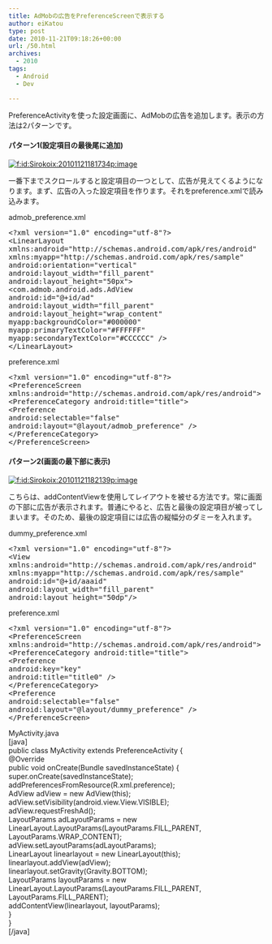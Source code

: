 ```yaml
---
title: AdMobの広告をPreferenceScreenで表示する
author: eiKatou
type: post
date: 2010-11-21T09:18:26+00:00
url: /50.html
archives:
  - 2010
tags:
  - Android
  - Dev

---
```

<div class="section">
  <p>
    PreferenceActivityを使った設定画面に、AdMobの広告を追加します。表示の方法は2パターンです。
  </p>
  
  <h4>
    パターン1(設定項目の最後尾に追加)
  </h4>
  
  <p>
    <a class="hatena-fotolife" href="http://f.hatena.ne.jp/Sirokoix/20101121181734" target="_blank"><img class="hatena-fotolife" title="f:id:Sirokoix:20101121181734p:image" src="http://cdn-ak.f.st-hatena.com/images/fotolife/S/Sirokoix/20101121/20101121181734.png" alt="f:id:Sirokoix:20101121181734p:image" /></a>
  </p>
  
  <p>
    一番下までスクロールすると設定項目の一つとして、広告が見えてくるようになります。まず、広告の入った設定項目を作ります。それをpreference.xmlで読み込みます。
  </p>
  
  <p>
    admob_preference.xml
  </p>
  
  <pre class="syntax-highlight"><span class="synComment">&lt;?</span><span class="synType">xml version</span>=<span class="synConstant">"1.0"</span><span class="synType"> encoding</span>=<span class="synConstant">"utf-8"</span><span class="synComment">?&gt;</span>
<span class="synIdentifier">&lt;LinearLayout </span>
<span class="synType">xmlns</span><span class="synComment">:</span><span class="synType">android</span>=<span class="synConstant">"http://schemas.android.com/apk/res/android"</span>
<span class="synType">xmlns</span><span class="synComment">:</span><span class="synType">myapp</span>=<span class="synConstant">"http://schemas.android.com/apk/res/sample"</span>
<span class="synType">android</span><span class="synComment">:</span><span class="synType">orientation</span>=<span class="synConstant">"vertical"</span>
<span class="synType">android</span><span class="synComment">:</span><span class="synType">layout_width</span>=<span class="synConstant">"fill_parent"</span>
<span class="synType">android</span><span class="synComment">:</span><span class="synType">layout_height</span>=<span class="synConstant">"50px"</span><span class="synIdentifier">&gt;</span>
<span class="synIdentifier">&lt;com</span><span class="synComment">.</span><span class="synIdentifier">admob</span><span class="synComment">.</span><span class="synIdentifier">android</span><span class="synComment">.</span><span class="synIdentifier">ads</span><span class="synComment">.</span><span class="synIdentifier">AdView</span>
<span class="synType">android</span><span class="synComment">:</span><span class="synType">id</span>=<span class="synConstant">"@+id/ad"</span>
<span class="synType">android</span><span class="synComment">:</span><span class="synType">layout_width</span>=<span class="synConstant">"fill_parent"</span>
<span class="synType">android</span><span class="synComment">:</span><span class="synType">layout_height</span>=<span class="synConstant">"wrap_content"</span>
<span class="synType">myapp</span><span class="synComment">:</span><span class="synType">backgroundColor</span>=<span class="synConstant">"#000000"</span>
<span class="synType">myapp</span><span class="synComment">:</span><span class="synType">primaryTextColor</span>=<span class="synConstant">"#FFFFFF"</span>
<span class="synType">myapp</span><span class="synComment">:</span><span class="synType">secondaryTextColor</span>=<span class="synConstant">"#CCCCCC"</span><span class="synIdentifier"> /&gt;</span>
<span class="synIdentifier">&lt;/LinearLayout&gt;</span></pre>
  
  <p>
    preference.xml
  </p>
  
  <pre class="syntax-highlight"><span class="synComment">&lt;?</span><span class="synType">xml version</span>=<span class="synConstant">"1.0"</span><span class="synType"> encoding</span>=<span class="synConstant">"utf-8"</span><span class="synComment">?&gt;</span>
<span class="synIdentifier">&lt;PreferenceScreen </span>
<span class="synType">xmlns</span><span class="synComment">:</span><span class="synType">android</span>=<span class="synConstant">"http://schemas.android.com/apk/res/android"</span><span class="synIdentifier">&gt;</span>
<span class="synIdentifier">&lt;PreferenceCategory </span><span class="synType">android</span><span class="synComment">:</span><span class="synType">title</span>=<span class="synConstant">"title"</span><span class="synIdentifier">&gt;</span>
<span class="synIdentifier">&lt;Preference </span>
<span class="synType">android</span><span class="synComment">:</span><span class="synType">selectable</span>=<span class="synConstant">"false"</span>
<span class="synType">android</span><span class="synComment">:</span><span class="synType">layout</span>=<span class="synConstant">"@layout/admob_preference"</span><span class="synIdentifier"> /&gt;</span>
<span class="synIdentifier">&lt;/PreferenceCategory&gt;</span>
<span class="synIdentifier">&lt;/PreferenceScreen&gt;</span></pre>
  
  <h4>
    パターン2(画面の最下部に表示)
  </h4>
  
  <p>
    <a class="hatena-fotolife" href="http://f.hatena.ne.jp/Sirokoix/20101121182139" target="_blank"><img class="hatena-fotolife" title="f:id:Sirokoix:20101121182139p:image" src="http://cdn-ak.f.st-hatena.com/images/fotolife/S/Sirokoix/20101121/20101121182139.png" alt="f:id:Sirokoix:20101121182139p:image" /></a>
  </p>
  
  <p>
    こちらは、addContentViewを使用してレイアウトを被せる方法です。常に画面の下部に広告が表示されます。普通にやると、広告と最後の設定項目が被ってしまいます。そのため、最後の設定項目には広告の縦幅分のダミーを入れます。
  </p>
  
  <p>
    dummy_preference.xml
  </p>
  
  <pre class="syntax-highlight"><span class="synComment">&lt;?</span><span class="synType">xml version</span>=<span class="synConstant">"1.0"</span><span class="synType"> encoding</span>=<span class="synConstant">"utf-8"</span><span class="synComment">?&gt;</span>
<span class="synIdentifier">&lt;View</span>
<span class="synType">xmlns</span><span class="synComment">:</span><span class="synType">android</span>=<span class="synConstant">"http://schemas.android.com/apk/res/android"</span>
<span class="synType">xmlns</span><span class="synComment">:</span><span class="synType">myapp</span>=<span class="synConstant">"http://schemas.android.com/apk/res/sample"</span>
<span class="synType">android</span><span class="synComment">:</span><span class="synType">id</span>=<span class="synConstant">"@+id/aaaid"</span>
<span class="synType">android</span><span class="synComment">:</span><span class="synType">layout_width</span>=<span class="synConstant">"fill_parent"</span>
<span class="synType">android</span><span class="synComment">:</span><span class="synType">layout_height</span>=<span class="synConstant">"50dp"</span><span class="synIdentifier">/&gt;</span></pre>
  
  <p>
    preference.xml
  </p>
  
  <pre class="syntax-highlight"><span class="synComment">&lt;?</span><span class="synType">xml version</span>=<span class="synConstant">"1.0"</span><span class="synType"> encoding</span>=<span class="synConstant">"utf-8"</span><span class="synComment">?&gt;</span>
<span class="synIdentifier">&lt;PreferenceScreen </span>
<span class="synType">xmlns</span><span class="synComment">:</span><span class="synType">android</span>=<span class="synConstant">"http://schemas.android.com/apk/res/android"</span><span class="synIdentifier">&gt;</span>
<span class="synIdentifier">&lt;PreferenceCategory </span><span class="synType">android</span><span class="synComment">:</span><span class="synType">title</span>=<span class="synConstant">"title"</span><span class="synIdentifier">&gt;</span>
<span class="synIdentifier">&lt;Preference</span>
<span class="synType">android</span><span class="synComment">:</span><span class="synType">key</span>=<span class="synConstant">"key"</span>
<span class="synType">android</span><span class="synComment">:</span><span class="synType">title</span>=<span class="synConstant">"title0"</span><span class="synIdentifier"> /&gt;</span>
<span class="synIdentifier">&lt;/PreferenceCategory&gt;</span>
<span class="synIdentifier">&lt;Preference </span>
<span class="synType">android</span><span class="synComment">:</span><span class="synType">selectable</span>=<span class="synConstant">"false"</span>
<span class="synType">android</span><span class="synComment">:</span><span class="synType">layout</span>=<span class="synConstant">"@layout/dummy_preference"</span><span class="synIdentifier"> /&gt;</span>
<span class="synIdentifier">&lt;/PreferenceScreen&gt;</span></pre>
  
  <p>
    MyActivity.java<br /> [java]<br /> public class MyActivity extends PreferenceActivity {<br /> @Override<br /> public void onCreate(Bundle savedInstanceState) {<br /> super.onCreate(savedInstanceState);<br /> addPreferencesFromResource(R.xml.preference);<br /> AdView adView = new AdView(this);<br /> adView.setVisibility(android.view.View.VISIBLE);<br /> adView.requestFreshAd();<br /> LayoutParams adLayoutParams = new LinearLayout.LayoutParams(LayoutParams.FILL_PARENT, LayoutParams.WRAP_CONTENT);<br /> adView.setLayoutParams(adLayoutParams);<br /> LinearLayout linearlayout = new LinearLayout(this);<br /> linearlayout.addView(adView);<br /> linearlayout.setGravity(Gravity.BOTTOM);<br /> LayoutParams layoutParams = new LinearLayout.LayoutParams(LayoutParams.FILL_PARENT, LayoutParams.FILL_PARENT);<br /> addContentView(linearlayout, layoutParams);<br /> }<br /> }<br /> [/java]
  </p>
</div>
